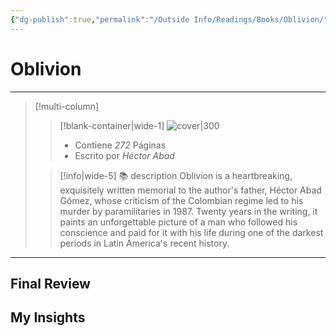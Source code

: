 ```yaml
---
{"dg-publish":true,"permalink":"/Outside Info/Readings/Books/Oblivion/","title":"Oblivion","updated":"2023-12-30T18:06:05.864-05:00"}
---
```



# Oblivion
- - -
> [!multi-column]
> 
> > [!blank-container|wide-1]
> >  ![cover|300](http://books.google.com/books/content?id=Nppn8Pr9I6EC&printsec=frontcover&img=1&zoom=1&edge=curl&source=gbs_api)
> >- Contiene *272* Páginas
> >- Escrito por *Héctor Abad*
> 
> > [!info|wide-5] 📚 description
> > Oblivion is a heartbreaking, exquisitely written memorial to the author's father, Héctor Abad Gómez, whose criticism of the Colombian regime led to his murder by paramilitaries in 1987. Twenty years in the writing, it paints an unforgettable picture of a man who followed his conscience and paid for it with his life during one of the darkest periods in Latin America's recent history.
> 

- - -

## Final Review

## My Insights